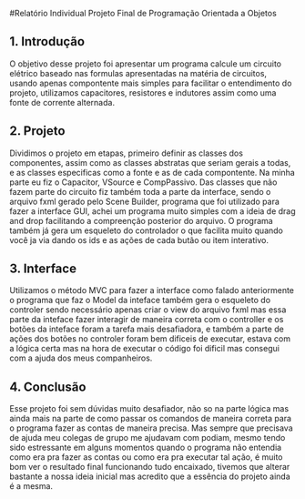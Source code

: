 #Relatório Individual Projeto Final de Programação Orientada a Objetos

## 1. Introdução
O objetivo desse projeto foi apresentar um programa calcule um circuito elétrico baseado nas formulas apresentadas na matéria de circuitos, usando apenas compontente mais simples para facilitar o entendimento do projeto, utilizamos capacitores, resistores e indutores assim como uma fonte de corrente alternada.

## 2. Projeto

Dividimos o projeto em etapas, primeiro definir as classes dos componentes, assim como as classes abstratas que seriam gerais a todas, e as classes especificas como a fonte e as de cada compontente. Na minha parte eu fiz o Capacitor, VSource e CompPassivo. Das classes que não fazem parte do circuito fiz também toda a parte da interface, sendo o arquivo fxml gerado pelo Scene Builder, programa que foi utilizado para fazer a interface GUI, achei um programa muito simples com a ideia de drag and drop facilitando a compreenção posterior do arquivo. O programa também já gera um esqueleto do controlador o que facilita muito quando você ja via dando os ids e as ações de cada butão ou item interativo.

## 3. Interface 
Utilizamos o método MVC para fazer a interface como falado anteriormente o programa que faz o Model da inteface também gera o esqueleto do controler sendo necessário apenas criar o view do arquivo fxml mas essa parte da inteface fazer interagir de maneira correta com o controller e os botões da inteface foram a tarefa mais desafiadora, e também a parte de ações dos botões no controler foram bem dificeis de executar, estava com a lógica certa mas na hora de executar o código foi dificil mas consegui com a ajuda dos meus companheiros.

## 4. Conclusão

Esse projeto foi sem dúvidas muito desafiador, não so na parte lógica mas ainda mais na parte de como passar os comandos de maneira correta para o programa fazer as contas de maneira precisa. Mas sempre que precisava de ajuda meu colegas de grupo me ajudavam com podiam, mesmo tendo sido estressante em alguns momentos quando o programa não entendia como era pra fazer as contas ou como era pra executar tal ação, é muito bom ver o resultado final funcionando tudo encaixado, tivemos que alterar bastante a nossa ideia inicial mas acredito que a essência do projeto ainda é a mesma.
